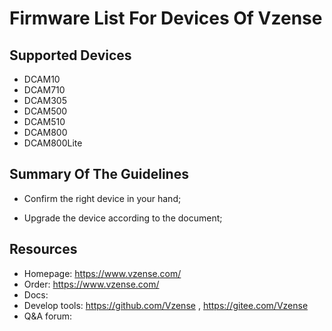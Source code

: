 # Firmware List For Devices Of Vzense

## Supported Devices

- DCAM10
- DCAM710
- DCAM305
- DCAM500
- DCAM510
- DCAM800
- DCAM800Lite

## Summary Of The Guidelines

- Confirm the right device in your hand;

- Upgrade the device according to the document;

## Resources

- Homepage: https://www.vzense.com/
- Order: https://www.vzense.com/
- Docs:
- Develop tools: https://github.com/Vzense , https://gitee.com/Vzense
- Q&A forum:

